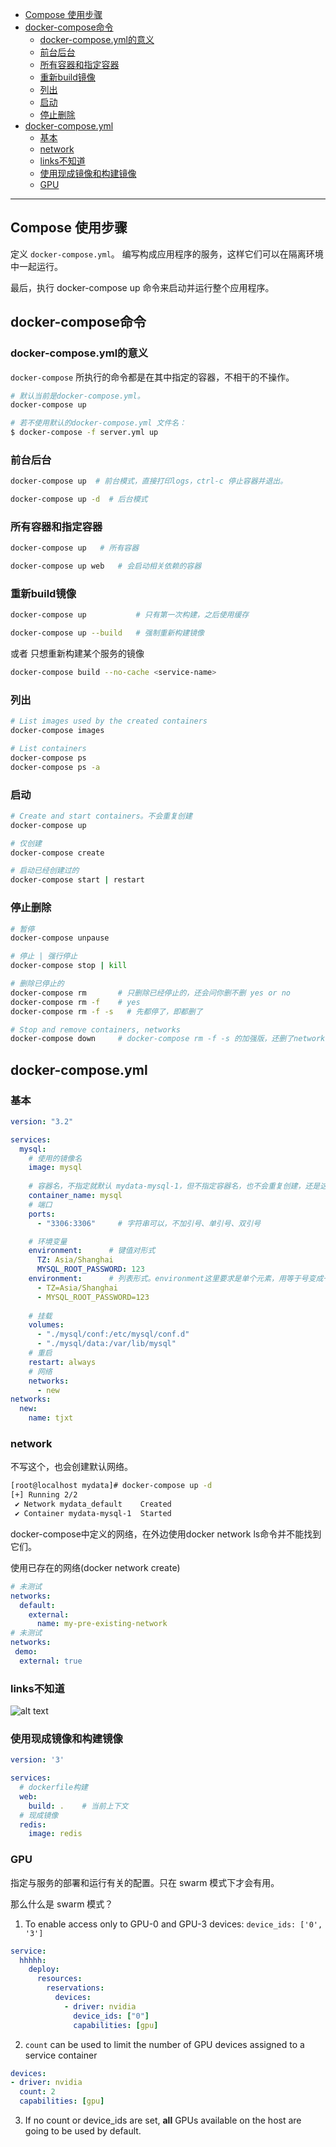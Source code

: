 - [Compose 使用步骤](#compose-使用步骤)
- [docker-compose命令](#docker-compose命令)
  - [docker-compose.yml的意义](#docker-composeyml的意义)
  - [前台后台](#前台后台)
  - [所有容器和指定容器](#所有容器和指定容器)
  - [重新build镜像](#重新build镜像)
  - [列出](#列出)
  - [启动](#启动)
  - [停止删除](#停止删除)
- [docker-compose.yml](#docker-composeyml)
  - [基本](#基本)
  - [network](#network)
  - [links不知道](#links不知道)
  - [使用现成镜像和构建镜像](#使用现成镜像和构建镜像)
  - [GPU](#gpu)


---

## Compose 使用步骤

定义 `docker-compose.yml`。 编写构成应用程序的服务，这样它们可以在隔离环境中一起运行。

最后，执行 docker-compose up 命令来启动并运行整个应用程序。

## docker-compose命令

### docker-compose.yml的意义

`docker-compose` 所执行的命令都是在其中指定的容器，不相干的不操作。
```bash 
# 默认当前是docker-compose.yml。
docker-compose up

# 若不使用默认的docker-compose.yml 文件名：
$ docker-compose -f server.yml up
```

### 前台后台
```bash
docker-compose up  # 前台模式，直接打印logs，ctrl-c 停止容器并退出。

docker-compose up -d  # 后台模式
```
### 所有容器和指定容器
```bash
docker-compose up   # 所有容器

docker-compose up web   # 会启动相关依赖的容器
```

### 重新build镜像

```bash
docker-compose up           # 只有第一次构建，之后使用缓存

docker-compose up --build   # 强制重新构建镜像
```

或者 只想重新构建某个服务的镜像
```bash
docker-compose build --no-cache <service-name>
```
### 列出
```bash
# List images used by the created containers
docker-compose images

# List containers
docker-compose ps
docker-compose ps -a
```

### 启动
```bash
# Create and start containers。不会重复创建
docker-compose up

# 仅创建
docker-compose create

# 启动已经创建过的
docker-compose start | restart
```

### 停止删除
```bash
# 暂停 
docker-compose unpause

# 停止 | 强行停止
docker-compose stop | kill

# 删除已停止的
docker-compose rm       # 只删除已经停止的，还会问你删不删 yes or no
docker-compose rm -f    # yes
docker-compose rm -f -s   # 先都停了，即都删了

# Stop and remove containers, networks
docker-compose down     # docker-compose rm -f -s 的加强版，还删了network
```

## docker-compose.yml
### 基本

```yml
version: "3.2"

services:
  mysql:
    # 使用的镜像名
    image: mysql    
    
    # 容器名，不指定就默认 mydata-mysql-1，但不指定容器名，也不会重复创建，还是这个默认名的容器。
    container_name: mysql   
    # 端口
    ports: 
      - "3306:3306"     # 字符串可以，不加引号、单引号、双引号

    # 环境变量
    environment:      # 键值对形式  
      TZ: Asia/Shanghai
      MYSQL_ROOT_PASSWORD: 123
    environment:      # 列表形式。environment这里要求是单个元素，用等于号变成一整个字符串。
      - TZ=Asia/Shanghai
      - MYSQL_ROOT_PASSWORD=123
    
    # 挂载
    volumes:        
      - "./mysql/conf:/etc/mysql/conf.d"
      - "./mysql/data:/var/lib/mysql"
    # 重启
    restart: always 
    # 网络
    networks:   
      - new
networks:
  new:
    name: tjxt
```

### network

不写这个，也会创建默认网络。
```bash
[root@localhost mydata]# docker-compose up -d
[+] Running 2/2
 ✔ Network mydata_default    Created                                      0.2s
 ✔ Container mydata-mysql-1  Started                                      0.0s
```
docker-compose中定义的网络，在外边使用docker network ls命令并不能找到它们。

使用已存在的网络(docker network create)
```yml
# 未测试
networks:
  default:
    external:
      name: my-pre-existing-network
# 未测试
networks:
 demo:
  external: true
```

### links不知道

![alt text](../../../images/image-25.png)

### 使用现成镜像和构建镜像

```yml
version: '3'

services:
  # dockerfile构建
  web:
    build: .    # 当前上下文  
  # 现成镜像      
  redis:
    image: redis    
```
### GPU

指定与服务的部署和运行有关的配置。只在 swarm 模式下才会有用。

那么什么是 swarm 模式？

1. To enable access only to GPU-0 and GPU-3 devices: `device_ids: ['0', '3']`

```yml
service:
  hhhhh:
    deploy:
      resources:
        reservations:
          devices:
            - driver: nvidia
              device_ids: ["0"]
              capabilities: [gpu]
```
2. `count` can be used to limit the number of GPU devices assigned to a service container
```yml
devices:
- driver: nvidia
  count: 2
  capabilities: [gpu]
```

3. If no count or device_ids are set, **all** GPUs available on the host are going to be used by default.
